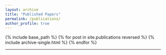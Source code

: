 ```yaml
---
layout: archive
title: "Published Papers"
permalink: /publications/
author_profile: true
---
```


{% include base_path %}
{% for post in site.publications reversed %}
  {% include archive-single.html %}
{% endfor %}

---


